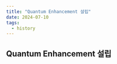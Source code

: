 ```yaml
---
title: "Quantum Enhancement 설립"
date: 2024-07-10 
tags:
  - history
---
```


## Quantum Enhancement 설립 
